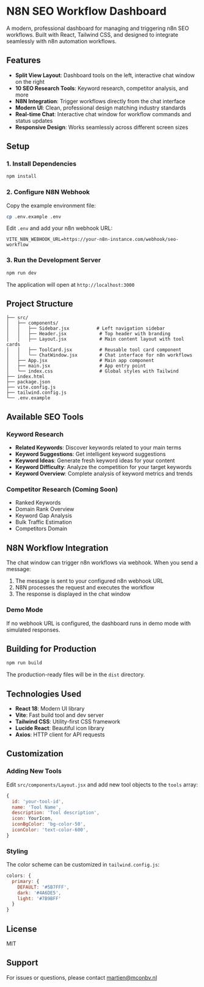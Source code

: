 # N8N SEO Workflow Dashboard

A modern, professional dashboard for managing and triggering n8n SEO workflows. Built with React, Tailwind CSS, and designed to integrate seamlessly with n8n automation workflows.

## Features

- **Split View Layout**: Dashboard tools on the left, interactive chat window on the right
- **10 SEO Research Tools**: Keyword research, competitor analysis, and more
- **N8N Integration**: Trigger workflows directly from the chat interface
- **Modern UI**: Clean, professional design matching industry standards
- **Real-time Chat**: Interactive chat window for workflow commands and status updates
- **Responsive Design**: Works seamlessly across different screen sizes

## Setup

### 1. Install Dependencies

```bash
npm install
```

### 2. Configure N8N Webhook

Copy the example environment file:

```bash
cp .env.example .env
```

Edit `.env` and add your n8n webhook URL:

```env
VITE_N8N_WEBHOOK_URL=https://your-n8n-instance.com/webhook/seo-workflow
```

### 3. Run the Development Server

```bash
npm run dev
```

The application will open at `http://localhost:3000`

## Project Structure

```
├── src/
│   ├── components/
│   │   ├── Sidebar.jsx          # Left navigation sidebar
│   │   ├── Header.jsx            # Top header with branding
│   │   ├── Layout.jsx            # Main content layout with tool cards
│   │   ├── ToolCard.jsx          # Reusable tool card component
│   │   └── ChatWindow.jsx        # Chat interface for n8n workflows
│   ├── App.jsx                   # Main app component
│   ├── main.jsx                  # App entry point
│   └── index.css                 # Global styles with Tailwind
├── index.html
├── package.json
├── vite.config.js
├── tailwind.config.js
└── .env.example
```

## Available SEO Tools

### Keyword Research
- **Related Keywords**: Discover keywords related to your main terms
- **Keyword Suggestions**: Get intelligent keyword suggestions
- **Keyword Ideas**: Generate fresh keyword ideas for your content
- **Keyword Difficulty**: Analyze the competition for your target keywords
- **Keyword Overview**: Complete analysis of keyword metrics and trends

### Competitor Research (Coming Soon)
- Ranked Keywords
- Domain Rank Overview
- Keyword Gap Analysis
- Bulk Traffic Estimation
- Competitors Domain

## N8N Workflow Integration

The chat window can trigger n8n workflows via webhook. When you send a message:

1. The message is sent to your configured n8n webhook URL
2. N8N processes the request and executes the workflow
3. The response is displayed in the chat window

### Demo Mode

If no webhook URL is configured, the dashboard runs in demo mode with simulated responses.

## Building for Production

```bash
npm run build
```

The production-ready files will be in the `dist` directory.

## Technologies Used

- **React 18**: Modern UI library
- **Vite**: Fast build tool and dev server
- **Tailwind CSS**: Utility-first CSS framework
- **Lucide React**: Beautiful icon library
- **Axios**: HTTP client for API requests

## Customization

### Adding New Tools

Edit `src/components/Layout.jsx` and add new tool objects to the `tools` array:

```javascript
{
  id: 'your-tool-id',
  name: 'Tool Name',
  description: 'Tool description',
  icon: YourIcon,
  iconBgColor: 'bg-color-50',
  iconColor: 'text-color-600',
}
```

### Styling

The color scheme can be customized in `tailwind.config.js`:

```javascript
colors: {
  primary: {
    DEFAULT: '#5B7FFF',
    dark: '#4A6DE5',
    light: '#7B9BFF'
  }
}
```

## License

MIT

## Support

For issues or questions, please contact martien@mconbv.nl
